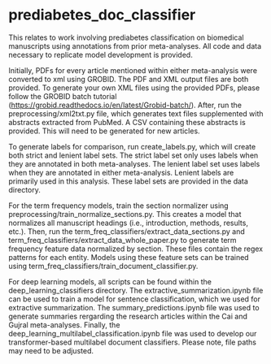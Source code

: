 # prediabetes_doc_classifier
This relates to work involving prediabetes classification on biomedical manuscripts using annotations from prior meta-analyses. All code and data necessary to replicate model development is provided. 

Initially, PDFs for every article mentioned within either meta-analysis were converted to xml using GROBID. The PDF and XML output files are both provided. To generate your own XML files using the provided PDFs, please follow the GROBID batch tutorial (https://grobid.readthedocs.io/en/latest/Grobid-batch/). After, run the preprocessing/xml2txt.py file, which generates text files supplemented with abstracts extracted from PubMed. A CSV containing these abstracts is provided. This will need to be generated for new articles. 

To generate labels for comparison, run create_labels.py, which will create both strict and lenient label sets. The strict label set only uses labels when they are annotated in both meta-analyses. The lenient label set uses labels when they are annotated in either meta-analysis. Lenient labels are primarily used in this analysis. These label sets are provided in the data directory.

For the term frequency models, train the section normalizer using preprocessing/train_normalize_sections.py. This creates a model that normalizes all manuscript headings (i.e., introduction, methods, results, etc.). Then, run the term_freq_classifiers/extract_data_sections.py and term_freq_classifiers/extract_data_whole_paper.py to generate term frequency feature data normalized by section. These files contain the regex patterns for each entity. Models using these feature sets can be trained using term_freq_classifiers/train_document_classifier.py.

For deep learning models, all scripts can be found within the deep_learning_classifiers directory. The extractive_summarization.ipynb file can be used to train a model for sentence classification, which we used for extractive summarization. The summary_predictions.ipynb file was used to generate summaries rergarding the research articles within the Cai and Gujral meta-analyses. Finally, the deep_learning_multilabel_classification.ipynb file was used to develop our transformer-based multilabel document classifiers. Please note, file paths may need to be adjusted.
